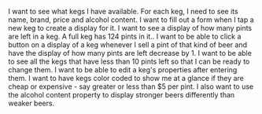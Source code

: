 I want to see what kegs I have available. For each keg, I need to see its name, brand, price and alcohol content.
I want to fill out a form when I tap a new keg to create a display for it.
I want to see a display of how many pints are left in a keg. A full keg has 124 pints in it.. I want to be able to click a button on a display of a keg whenever I sell a pint of that kind of beer and have the display of how many pints are left decrease by 1.
I want to be able to see all the kegs that have less than 10 pints left so that I can be ready to change them.
I want to be able to edit a keg's properties after entering them.
I want to have kegs color coded to show me at a glance if they are cheap or expensive - say greater or less than $5 per pint. I also want to use the alcohol content property to display stronger beers differently than weaker beers.
